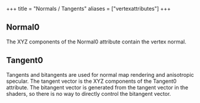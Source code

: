 +++
title = "Normals / Tangents"
aliases = ["vertexattributes"]
+++
## Normal0
The XYZ components of the Normal0 attribute contain the vertex normal. 

## Tangent0
Tangents and bitangents are used for normal map rendering and anisotropic specular. The tangent vector is the XYZ components of the Tangent0 attribute. The bitangent vector is generated from the tangent vector in the shaders, so there is no way to directly control the bitangent vector. 